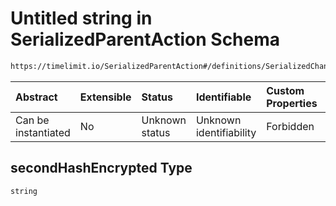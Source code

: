 # Untitled string in SerializedParentAction Schema

```txt
https://timelimit.io/SerializedParentAction#/definitions/SerializedChangeParentPasswordAction/properties/secondHashEncrypted
```



| Abstract            | Extensible | Status         | Identifiable            | Custom Properties | Additional Properties | Access Restrictions | Defined In                                                                                       |
| :------------------ | :--------- | :------------- | :---------------------- | :---------------- | :-------------------- | :------------------ | :----------------------------------------------------------------------------------------------- |
| Can be instantiated | No         | Unknown status | Unknown identifiability | Forbidden         | Allowed               | none                | [SerializedParentAction.schema.json*](SerializedParentAction.schema.json "open original schema") |

## secondHashEncrypted Type

`string`
